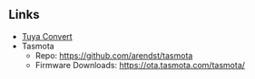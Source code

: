 ## Links
* [Tuya Convert](https://github.com/ct-Open-Source/tuya-convert)
* Tasmota
  * Repo: https://github.com/arendst/tasmota
  * Firmware Downloads: https://ota.tasmota.com/tasmota/